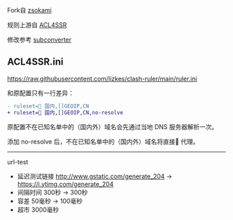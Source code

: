 Fork自 [zsokami](https://github.com/zsokami/ACL4SSR)

规则上游自 [ACL4SSR](https://github.com/ACL4SSR/ACL4SSR/tree/master)

修改参考 [subconverter](https://github.com/tindy2013/subconverter/blob/master/README-cn.md)

## ACL4SSR.ini

https://raw.githubusercontent.com/lizkes/clash-ruler/main/ruler.ini

和原配置只有一行差异：

```diff
- ruleset=🎯 国内,[]GEOIP,CN
+ ruleset=🎯 国内,[]GEOIP,CN,no-resolve
```

原配置不在已知名单中的（国内外）域名会先通过当地 DNS 服务器解析一次。

添加 no-resolve 后，不在已知名单中的（国内外）域名将直接🚀 代理。

---

url-test
- 延迟测试链接 http://www.gstatic.com/generate_204 -> https://i.ytimg.com/generate_204
- 间隔时间 300秒 -> 300秒
- 容差 50毫秒 -> 100毫秒
- 超市 3000毫秒